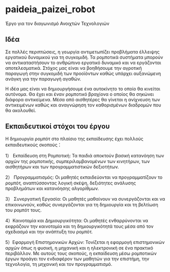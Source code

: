 # paideia_paizei_robot

Έργο για τον διαγωνισμό Ανοιχτών Τεχνολογιών

Ιδέα
----
Σε πολλές περιπτώσεις, η γεωργία αντιμετωπίζει προβλήματα έλλειψης εργατικού δυναμικού για τη συγκομιδή. Τα ρομποτικά συστήματα μπορούν να αντικαταστήσουν το ανθρώπινο εργατικό δυναμικό και να εργάζονται αποτελεσματικά. Στόχος μας είναι να βοηθήσουμε την αγροτική παραγωγή στην συγκομιδή των προοϊόντων καθώς υπάρχει αυξανώμενη ανάγκη για την παραγωγή αγαθών.

Η ιδέα μας είναι να δημιουργήσουμε ένα αυτοκίνητο το οποίο θα κινείται αυτόνομα. Θα έχει και έναν ρομποτικό βραχίονα ο οποίος θα σηκώνει διάφορα αντικείμενα.
Μέσα από αισθητέρες θα γίνεται η ανίχνευση των αντικειμένων καθώς και αναγνώρηση τον καθορισμένων διαδρομών που θα ακολουθεί.



Eκπαιδευτικοί στόχοι του έργου
------------------------------
Η δημιουργία ρομπότ στο πλαίσιο της εκπαίδευσης έχει πολλούς εκπαιδευτικούς σκοπούς：

   1） Εκπαίδευση στη Ρομποτική: Τα παιδιά αποκτούν βασική κατανόηση των αρχών της ρομποτικής, συμπεριλαμβανομένων των κινητήρων, των αισθητήρων και των προγραμματιστικών δεξιοτήτων.

   2） Προγραμματισμός: Οι μαθητές εκπαιδεύονται να προγραμματίζουν το ρομπότ, αναπτύσσοντας λογική σκέψη, δεξιότητες ανάλυσης προβλημάτων και κατανόησης αλγορίθμων.

   3） Συνεργατική Εργασία: Οι μαθητές μαθαίνουν να συνεργάζονται και να επικοινωνούν, καθώς συνεργάζονται για τη δημιουργία και τη βελτίωση του ρομπότ τους.

   4）Καινοτομία και Δημιουργικότητα: Οι μαθητές ενθαρρύνονται να εκφράζουν την καινοτομία και τη δημιουργικότητά τους μέσα από τον σχεδιασμό και την ανάπτυξη του ρομπότ.

   5）Εφαρμογή Επιστημονικών Αρχών: Τονίζεται η εφαρμογή επιστημονικών αρχών όπως η φυσική, η μηχανική και η ηλεκτρονική σε ένα πρακτικό περιβάλλον.
Με αυτούς τους σκοπούς, η εκπαίδευση μέσω ρομποτικών έργων προάγει τον ενδιαφέρον των μαθητών για την επιστήμη, την τεχνολογία, τη μηχανική και τον προγραμματισμό.
